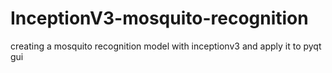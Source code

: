 # InceptionV3-mosquito-recognition
creating a mosquito recognition model with inceptionv3 and apply it to pyqt gui
